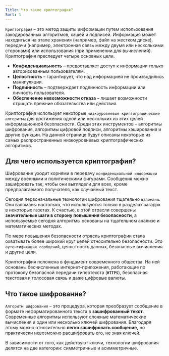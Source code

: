 ```yaml
---
Title: Что такое криптография?
Sort: 1
---
```

`Криптография` – это метод защиты информации путем использования закодированных алгоритмов, хэшей и подписей. Информация может находиться на этапе хранения (например, файл на жестком диске), передачи (например, электронная связь между двумя или несколькими сторонами) или использования (при применении для вычислений). Криптография преследует четыре основных цели.

- **Конфиденциальность** – предоставляет доступ к информации только авторизованным пользователям.
- **Целостность** – гарантирует, что над информацией не производились манипуляции.
- **Подлинность** – подтверждает подлинность информации или личность пользователя.
- **Обеспечение невозможности отказа** – лишает возможности отрицать прежние обязательства или действия.

Криптография использует некоторые `низкоуровневые криптографические алгоритмы` для достижения одной или нескольких из этих целей информационной безопасности. Среди этих инструментов – алгоритмы шифрования, алгоритмы цифровой подписи, алгоритмы хэширования и другие функции. На данной странице будут описаны некоторые из самых распространенных низкоуровневых криптографических алгоритмов.

## Для чего используется криптография?

Шифрование уходит корнями в передачу `конфиденциальной информации` между военными и политическими фигурами. Сообщения можно зашифровать так, чтобы они выглядели для всех, кроме предполагаемого получателя, как случайный текст.

Сегодня первоначальные технологии шифрования тщательно `взломаны`. Они взломаны настолько, что используются только в разделах загадок в некоторых газетах. К счастью, в этой отрасли совершены **значительные шаги в сторону повышения безопасности**, а используемые сегодня алгоритмы основаны на тщательном анализе и математических методах.

По мере повышения безопасности отрасль криптографии стала охватывать более широкий круг целей относительно безопасности. Это `аутентификация сообщений`, целостность данных, безопасные вычисления и другие цели.

Криптография положена в фундамент современного общества. На ней основаны бесчисленные интернет-приложения, работающие по протоколу безопасной передачи гипертекста (**`HTTPS`**), безопасная текстовая и голосовая связь и даже цифровые валюты.

## Что такое шифрование?

`Алгоритм шифрования` – это процедура, которая преобразует сообщение в формате неформатированного текста в **зашифрованный текст**. Современные алгоритмы используют сложные математические вычисления и один или несколько ключей шифрования. Благодаря этому можно относительно **легко зашифровать сообщение,** но практически невозможно расшифровать его, не зная ключей.

В зависимости от того, как действуют ключи, технологии шифрования делятся на две категории: симметричные и асимметричные.
